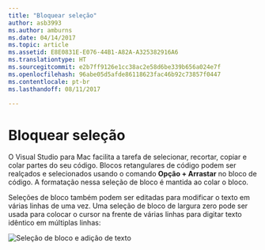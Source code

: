 ```yaml
---
title: "Bloquear seleção"
author: asb3993
ms.author: amburns
ms.date: 04/14/2017
ms.topic: article
ms.assetid: E8E0831E-E076-44B1-A82A-A325382916A6
ms.translationtype: HT
ms.sourcegitcommit: e2b7ff9126e1cc38ac2e58d6be339b656a024e7f
ms.openlocfilehash: 96abe05d5afde86118623fac46b92c73857f0447
ms.contentlocale: pt-br
ms.lasthandoff: 08/11/2017

---
```

# <a name="block-selection"></a>Bloquear seleção
O Visual Studio para Mac facilita a tarefa de selecionar, recortar, copiar e colar partes do seu código. Blocos retangulares de código podem ser realçados e selecionados usando o comando **Opção + Arrastar** no bloco de código. A formatação nessa seleção de bloco é mantida ao colar o bloco.

Seleções de bloco também podem ser editadas para modificar o texto em várias linhas de uma vez. Uma seleção de bloco de largura zero pode ser usada para colocar o cursor na frente de várias linhas para digitar texto idêntico em múltiplas linhas:

 ![Seleção de bloco e adição de texto](media/source-editor-image16.png)
